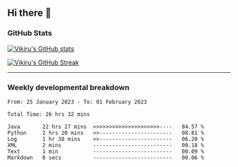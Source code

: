 ## Hi there 👋

### GitHub Stats

[![Vikiru's GitHub stats](https://github-readme-stats.vercel.app/api?username=vikiru&theme=nightowl&include_all_commits=true&count_private=true&hide=stars,contribs&show_icons=true)](https://github.com/anuraghazra/github-readme-stats)

[![Vikiru's GitHub Streak](https://streak-stats.demolab.com/?user=vikiru&theme=nightowl&hide_border=true&date_format=M%20j%5B%2C%20Y%5D)](https://github.com/DenverCoder1/github-readme-streak-stats)

---

### Weekly developmental breakdown

<!--START_SECTION:waka-->

```text
From: 25 January 2023 - To: 01 February 2023

Total Time: 26 hrs 32 mins

Java       22 hrs 27 mins  >>>>>>>>>>>>>>>>>>>>>----   84.57 %
Python     2 hrs 20 mins   >>-----------------------   08.81 %
Log        1 hr 38 mins    >>-----------------------   06.20 %
XML        2 mins          -------------------------   00.18 %
Text       1 min           -------------------------   00.09 %
Markdown   0 secs          -------------------------   00.06 %
```

<!--END_SECTION:waka-->
